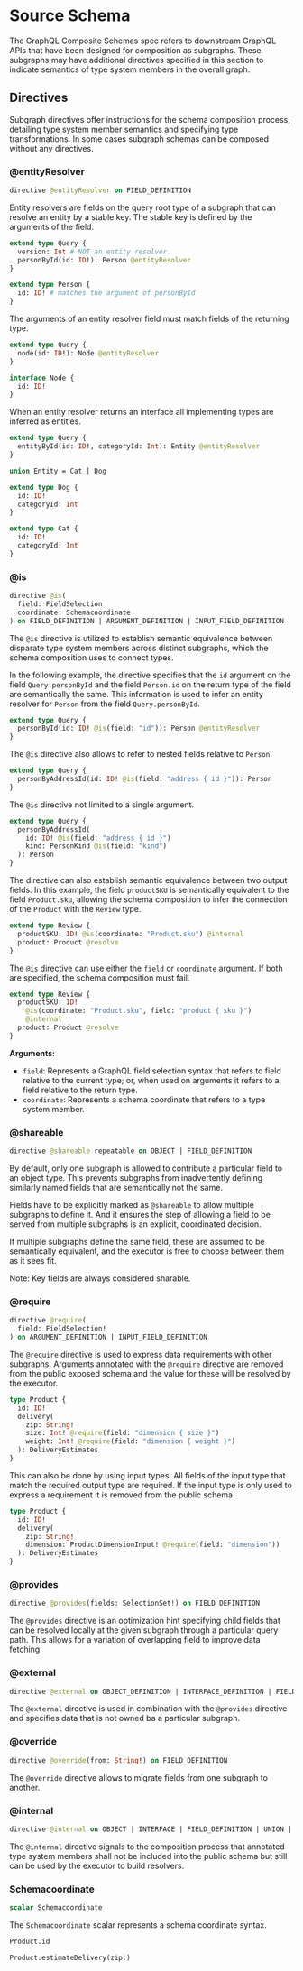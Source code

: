 # Source Schema

The GraphQL Composite Schemas spec refers to downstream GraphQL APIs that have
been designed for composition as subgraphs. These subgraphs may have additional
directives specified in this section to indicate semantics of type system
members in the overall graph.

## Directives

Subgraph directives offer instructions for the schema composition process,
detailing type system member semantics and specifying type transformations. In
some cases subgraph schemas can be composed without any directives.

### @entityResolver

```graphql
directive @entityResolver on FIELD_DEFINITION
```

Entity resolvers are fields on the query root type of a subgraph that can
resolve an entity by a stable key. The stable key is defined by the arguments of
the field.

```graphql example
extend type Query {
  version: Int # NOT an entity resolver.
  personById(id: ID!): Person @entityResolver
}

extend type Person {
  id: ID! # matches the argument of personById
}
```

The arguments of an entity resolver field must match fields of the returning
type.

```graphql example
extend type Query {
  node(id: ID!): Node @entityResolver
}

interface Node {
  id: ID!
}
```

When an entity resolver returns an interface all implementing types are inferred
as entities.

```graphql example
extend type Query {
  entityById(id: ID!, categoryId: Int): Entity @entityResolver
}

union Entity = Cat | Dog

extend type Dog {
  id: ID!
  categoryId: Int
}

extend type Cat {
  id: ID!
  categoryId: Int
}
```

### @is

```graphql
directive @is(
  field: FieldSelection
  coordinate: Schemacoordinate
) on FIELD_DEFINITION | ARGUMENT_DEFINITION | INPUT_FIELD_DEFINITION
```

The `@is` directive is utilized to establish semantic equivalence between
disparate type system members across distinct subgraphs, which the schema
composition uses to connect types.

In the following example, the directive specifies that the `id` argument on the
field `Query.personById` and the field `Person.id` on the return type of the
field are semantically the same. This information is used to infer an entity
resolver for `Person` from the field `Query.personById`.

```graphql example
extend type Query {
  personById(id: ID! @is(field: "id")): Person @entityResolver
}
```

The `@is` directive also allows to refer to nested fields relative to `Person`.

```graphql example
extend type Query {
  personByAddressId(id: ID! @is(field: "address { id }")): Person
}
```

The `@is` directive not limited to a single argument.

```graphql example
extend type Query {
  personByAddressId(
    id: ID! @is(field: "address { id }")
    kind: PersonKind @is(field: "kind")
  ): Person
}
```

The directive can also establish semantic equivalence between two output fields.
In this example, the field `productSKU` is semantically equivalent to the field
`Product.sku`, allowing the schema composition to infer the connection of the
`Product` with the `Review` type.

```graphql example
extend type Review {
  productSKU: ID! @is(coordinate: "Product.sku") @internal
  product: Product @resolve
}
```

The `@is` directive can use either the `field` or `coordinate` argument. If both
are specified, the schema composition must fail.

```graphql counter-example
extend type Review {
  productSKU: ID!
    @is(coordinate: "Product.sku", field: "product { sku }")
    @internal
  product: Product @resolve
}
```

**Arguments:**

- `field`: Represents a GraphQL field selection syntax that refers to field
  relative to the current type; or, when used on arguments it refers to a field
  relative to the return type.
- `coordinate`: Represents a schema coordinate that refers to a type system
  member.

### @shareable

```graphql
directive @shareable repeatable on OBJECT | FIELD_DEFINITION
```

By default, only one subgraph is allowed to contribute a particular field to an
object type. This prevents subgraphs from inadvertently defining similarly named
fields that are semantically not the same.

Fields have to be explicitly marked as `@shareable` to allow multiple subgraphs
to define it. And it ensures the step of allowing a field to be served from
multiple subgraphs is an explicit, coordinated decision.

If multiple subgraphs define the same field, these are assumed to be
semantically equivalent, and the executor is free to choose between them as it
sees fit.

Note: Key fields are always considered sharable.

### @require

```graphql
directive @require(
  field: FieldSelection!
) on ARGUMENT_DEFINITION | INPUT_FIELD_DEFINITION
```

The `@require` directive is used to express data requirements with other
subgraphs. Arguments annotated with the `@require` directive are removed from
the public exposed schema and the value for these will be resolved by the
executor.

```graphql example
type Product {
  id: ID!
  delivery(
    zip: String!
    size: Int! @require(field: "dimension { size }")
    weight: Int! @require(field: "dimension { weight }")
  ): DeliveryEstimates
}
```

This can also be done by using input types. All fields of the input type that
match the required output type are required. If the input type is only used to
express a requirement it is removed from the public schema.

```graphql example
type Product {
  id: ID!
  delivery(
    zip: String!
    dimension: ProductDimensionInput! @require(field: "dimension"))
  ): DeliveryEstimates
}
```

### @provides

```graphql
directive @provides(fields: SelectionSet!) on FIELD_DEFINITION
```

The `@provides` directive is an optimization hint specifying child fields that
can be resolved locally at the given subgraph through a particular query path.
This allows for a variation of overlapping field to improve data fetching.

### @external

```graphql
directive @external on OBJECT_DEFINITION | INTERFACE_DEFINITION | FIELD_DEFINITION
```

The `@external` directive is used in combination with the `@provides` directive
and specifies data that is not owned ba a particular subgraph.

### @override

```graphql
directive @override(from: String!) on FIELD_DEFINITION
```

The `@override` directive allows to migrate fields from one subgraph to another.

### @internal

```graphql
directive @internal on OBJECT | INTERFACE | FIELD_DEFINITION | UNION | ENUM | ENUM_VALUE | INPUT_OBJECT | INPUT_FIELD_DEFINITION | SCALAR
```

The `@internal` directive signals to the composition process that annotated type
system members shall not be included into the public schema but still can be
used by the executor to build resolvers.

### Schemacoordinate

```graphql
scalar Schemacoordinate
```

The `Schemacoordinate` scalar represents a schema coordinate syntax.

```graphql example
Product.id
```

```graphql example
Product.estimateDelivery(zip:)
```
